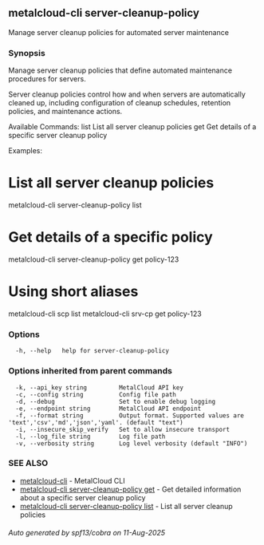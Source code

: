 ## metalcloud-cli server-cleanup-policy

Manage server cleanup policies for automated server maintenance

### Synopsis

Manage server cleanup policies that define automated maintenance procedures for servers.

Server cleanup policies control how and when servers are automatically cleaned up,
including configuration of cleanup schedules, retention policies, and maintenance actions.

Available Commands:
  list    List all server cleanup policies
  get     Get details of a specific server cleanup policy

Examples:
  # List all server cleanup policies
  metalcloud-cli server-cleanup-policy list

  # Get details of a specific policy
  metalcloud-cli server-cleanup-policy get policy-123

  # Using short aliases
  metalcloud-cli scp list
  metalcloud-cli srv-cp get policy-123

### Options

```
  -h, --help   help for server-cleanup-policy
```

### Options inherited from parent commands

```
  -k, --api_key string         MetalCloud API key
  -c, --config string          Config file path
  -d, --debug                  Set to enable debug logging
  -e, --endpoint string        MetalCloud API endpoint
  -f, --format string          Output format. Supported values are 'text','csv','md','json','yaml'. (default "text")
  -i, --insecure_skip_verify   Set to allow insecure transport
  -l, --log_file string        Log file path
  -v, --verbosity string       Log level verbosity (default "INFO")
```

### SEE ALSO

* [metalcloud-cli](metalcloud-cli.md)	 - MetalCloud CLI
* [metalcloud-cli server-cleanup-policy get](metalcloud-cli_server-cleanup-policy_get.md)	 - Get detailed information about a specific server cleanup policy
* [metalcloud-cli server-cleanup-policy list](metalcloud-cli_server-cleanup-policy_list.md)	 - List all server cleanup policies

###### Auto generated by spf13/cobra on 11-Aug-2025
